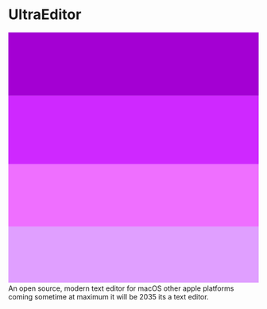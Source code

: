 # UltraEditor
![UltraEditor icon](https://github.com/NINJACLUBREAL/UltraEditor/blob/main/Adobe%20Express%20-%20file%20(4).png)\
An open source, modern text editor for macOS other apple platforms coming sometime at maximum it will be 2035
its a text editor.
